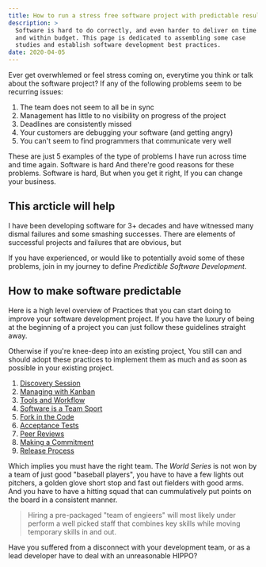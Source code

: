 ```yaml
---
title: How to run a stress free software project with predictable results
description: > 
  Software is hard to do correctly, and even harder to deliver on time
  and within budget. This page is dedicated to assembling some case
  studies and establish software development best practices.
date: 2020-04-05
---
```


Ever get overwhlemed or feel stress coming on, everytime you think or
talk about the software project?  If any of the following problems
seem to be recurring issues:

1. The team does not seem to all be in sync
2. Management has little to no visibility on progress of the project
3. Deadlines are consistently missed
4. Your customers are debugging your software (and getting angry)
5. You can't seem to find programmers that communicate very well

These are just 5 examples of the type of problems I have run across
time and time again. Software is hard And there're good reasons for
these problems. Software is hard, But when you get it right, If you
can change your business.

## This arcticle will help

I have been developing software for 3+ decades and have witnessed many
dismal failures and some smashing successes. There are elements of
successful projects and failures that are obvious, but

If you have experienced, or would like to potentially avoid some of
these problems, join in my journey to define _Predictible Software
Development_. 

## How to make software predictable

Here is a high level overview of Practices that you can start doing to
improve your software development project. If you have the luxury
of being at the beginning of a project you can just follow these
guidelines straight away.

Otherwise if you're knee-deep into an existing project, You still can
and should adopt these practices to implement them as much and as soon
as possible in your existing project.

1. [Discovery Session](/software/discovery-session)
2. [Managing with Kanban](/software/kanban)
4. [Tools and Workflow](/software/tools-and-workflow)
8. [Software is a Team Sport](/software/team-sport)
5. [Fork in the Code](/software/fork-in-the-code)
3. [Acceptance Tests](/software/acceptance-tests)
6. [Peer Reviews](/software/peer-reviews)
7. [Making a Commitment](software/committing-and-merging-code)
8. [Release Process](software/release-process)
   

Which implies you must have the right team. The _World Series_ is not
won by a team of just good "baseball players", you have to have a few
lights out pitchers, a golden glove short stop and fast out fielders
with good arms.  And you have to have a hitting squad that can
cummulatively put points on the board in a consistent manner.
   
> Hiring a pre-packaged "team of engieers" will most likely under
> perform a well picked staff that combines key skills while moving
> temporary skills in and out.

Have you suffered from a disconnect with your development team, or
as a lead developer have to deal with an unreasonable HIPPO?
